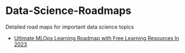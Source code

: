 # Data-Science-Roadmaps
Detailed road maps for important data science topics 
* [Ultimate MLOps Learning Roadmap with Free Learning Resources In 2023]()
